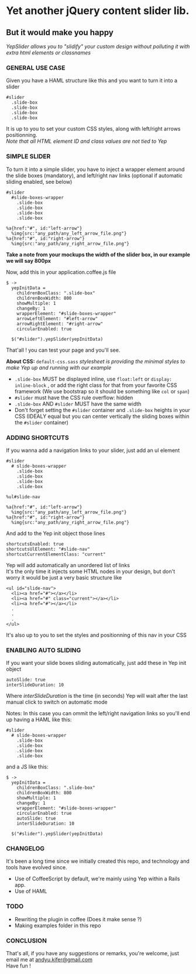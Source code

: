 # Yet another jQuery content slider lib. 
## But it would make you happy  
*YepSlider allows you to "slidify" your custom design without polluting it with extra html elements or classnames*  

### GENERAL USE CASE  

Given you have a HAML structure like this and you want to turn it into a slider

    #slider
      .slide-box
      .slide-box
      .slide-box
      .slide-box

It is up to you to set your custom CSS styles, along with left/right arrows positionning.  
*Note that all HTML element ID and class values are not tied to Yep*


### SIMPLE SLIDER

To turn it into a simple slider, you have to inject a wrapper element around the slide boxes (mandatory), and left/right nav links (optional if automatic sliding enabled, see below)

    #slider
      #slide-boxes-wrapper
        .slide-box
        .slide-box
        .slide-box
        .slide-box

    %a{href:"#", id:"left-arrow"}
      %img{src:"any_path/any_left_arrow_file.png"}
    %a{href:"#", id:"right-arrow"}
      %img{src:"any_path/any_right_arrow_file.png"}

**Take a note from your mockups the width of the slider box, in our example we will say 800px**

Now, add this in your application.coffee.js file

    $ ->
      yepInitData = 
        childrenBoxClass: ".slide-box"
        childrenBoxWidth: 800
        showMultiple: 1
        changeBy: 1
        wrapperElement: "#slide-boxes-wrapper"
        arrowLeftElement: "#left-arrow"
        arrowRightElement: "#right-arrow"
        circularEnabled: true

      $("#slider").yepSlider(yepInitData)

That'all ! you can test your page and you'll see.

**About CSS:**
`default-css.sass` *stylesheet is providing the minimal styles to make Yep up and running with our example*  

- `.slide-box` MUST be displayed inline, use `float:left` or `display: inline-block` , or add the right class for that from your favorite CSS framework (We use bootstrap so it should be something like `col` or `span`)
- `#slider` must have the CSS rule overflow: hidden
- `.slide-box` AND `#slider` MUST have the same width
- Don't forget setting the `#slider` container and `.slide-box` heights in your CSS (IDEALY equal but you can center vertically the sliding boxes within the `#slider` container)

### ADDING SHORTCUTS

If you wanna add a navigation links to your slider, just add an ul element

    #slider
      # slide-boxes-wrapper
        .slide-box
        .slide-box
        .slide-box
        .slide-box

    %ul#slide-nav

    %a{href:"#", id:"left-arrow"}
      %img{src:"any_path/any_left_arrow_file.png"}
    %a{href:"#", id:"right-arrow"}
      %img{src:"any_path/any_right_arrow_file.png"}

And add to the Yep init object those lines

    shortcutsEnabled: true
    shortcutsUlElement: "#slide-nav"
    shortcutCurrentElementClass: "current"

Yep will add automatically an unordered list of links  
It's the only time it injects some HTML nodes in your design, but don't worry it would be just a very basic structure like   

    <ul id="slide-nav">
      <li><a href="#"></a></li>
      <li><a href="#" class="current"></a></li>
      <li><a href="#"></a></li>
      .
      .
      .
    </ul>

It's also up to you to set the styles and positionning of this nav in your CSS


### ENABLING AUTO SLIDING

If you want your slide boxes sliding automatically, just add these in Yep init object

    autoSlide: true
    interSlideDuration: 10
   
Where *interSlideDuration* is the time (in seconds) Yep will wait after the last manual click to switch on automatic mode

Notes:
In this case you can ommit the left/right navigation links so you'll end up having a HAML like this:

    #slider
      # slide-boxes-wrapper
        .slide-box
        .slide-box
        .slide-box
        .slide-box

and a JS like this:

    $ ->
      yepInitData = 
        childrenBoxClass: ".slide-box"
        childrenBoxWidth: 800
        showMultiple: 1
        changeBy: 1
        wrapperElement: "#slide-boxes-wrapper"
        circularEnabled: true
        autoSlide: true
        interSlideDuration: 10

      $("#slider").yepSlider(yepInitData)

### CHANGELOG

It's been a long time since we initially created this repo, and technology and tools have evolved since.

- Use of CoffeeScript by default, we're mainly using Yep within a Rails app.
- Use of HAML

### TODO

- Rewriting the plugin in coffee (Does it make sense ?)
- Making examples folder in this repo

### CONCLUSION

That's all, if you have any suggestions or remarks, you're welcome, just email me at andyu.kifer@gmail.com  
Have fun !
